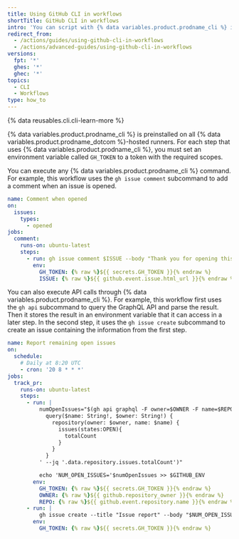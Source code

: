 ```yaml
---
title: Using GitHub CLI in workflows
shortTitle: GitHub CLI in workflows
intro: 'You can script with {% data variables.product.prodname_cli %} in {% data variables.product.prodname_actions %} workflows.'
redirect_from:
  - /actions/guides/using-github-cli-in-workflows
  - /actions/advanced-guides/using-github-cli-in-workflows
versions:
  fpt: '*'
  ghes: '*'
  ghec: '*'
topics:
  - CLI
  - Workflows
type: how_to
---
```



{% data reusables.cli.cli-learn-more %}

{% data variables.product.prodname_cli %} is preinstalled on all {% data variables.product.prodname_dotcom %}-hosted runners. For each step that uses {% data variables.product.prodname_cli %}, you must set an environment variable called `GH_TOKEN` to a token with the required scopes.

You can execute any {% data variables.product.prodname_cli %} command. For example, this workflow uses the `gh issue comment` subcommand to add a comment when an issue is opened.

```yaml copy
name: Comment when opened
on:
  issues:
    types:
      - opened
jobs:
  comment:
    runs-on: ubuntu-latest
    steps:
      - run: gh issue comment $ISSUE --body "Thank you for opening this issue!"
        env:
          GH_TOKEN: {% raw %}${{ secrets.GH_TOKEN }}{% endraw %}
          ISSUE: {% raw %}${{ github.event.issue.html_url }}{% endraw %}
```

You can also execute API calls through {% data variables.product.prodname_cli %}. For example, this workflow first uses the `gh api` subcommand to query the GraphQL API and parse the result. Then it stores the result in an environment variable that it can access in a later step. In the second step, it uses the `gh issue create` subcommand to create an issue containing the information from the first step.

```yaml copy
name: Report remaining open issues
on: 
  schedule: 
    # Daily at 8:20 UTC
    - cron: '20 8 * * *'
jobs:
  track_pr:
    runs-on: ubuntu-latest
    steps:
      - run: |
          numOpenIssues="$(gh api graphql -F owner=$OWNER -F name=$REPO -f query='
            query($name: String!, $owner: String!) {
              repository(owner: $owner, name: $name) {
                issues(states:OPEN){
                  totalCount
                }
              }
            }
          ' --jq '.data.repository.issues.totalCount')"

          echo 'NUM_OPEN_ISSUES='$numOpenIssues >> $GITHUB_ENV
        env:
          GH_TOKEN: {% raw %}${{ secrets.GH_TOKEN }}{% endraw %}
          OWNER: {% raw %}${{ github.repository_owner }}{% endraw %}
          REPO: {% raw %}${{ github.event.repository.name }}{% endraw %}
      - run: |
          gh issue create --title "Issue report" --body "$NUM_OPEN_ISSUES issues remaining" --repo $GITHUB_REPOSITORY
        env:
          GH_TOKEN: {% raw %}${{ secrets.GH_TOKEN }}{% endraw %}
```
